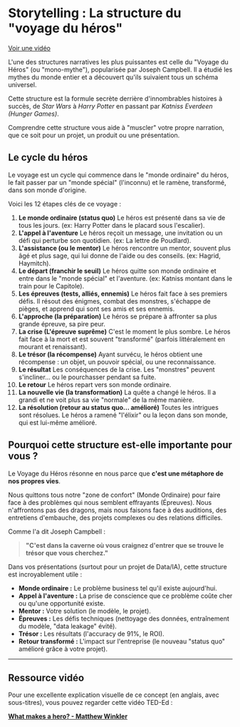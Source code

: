 # Storytelling : La structure du "voyage du héros"

[Voir une vidéo](https://www.youtube.com/watch?v=Hhk4N9A0oCA&list=PLAO2ui_9t-UQiTCLs2yiQO2m9_oq-ItWQ&index=13)

L'une des structures narratives les plus puissantes est celle du "Voyage du Héros" (ou "mono-mythe"), popularisée par Joseph Campbell. Il a étudié les mythes du monde entier et a découvert qu'ils suivaient tous un schéma universel.

Cette structure est la formule secrète derrière d'innombrables histoires à succès, de *Star Wars* à *Harry Potter* en passant par *Katniss Everdeen (Hunger Games)*.

Comprendre cette structure vous aide à "muscler" votre propre narration, que ce soit pour un projet, un produit ou une présentation.

## Le cycle du héros

Le voyage est un cycle qui commence dans le "monde ordinaire" du héros, le fait passer par un "monde spécial" (l'inconnu) et le ramène, transformé, dans son monde d'origine.

Voici les 12 étapes clés de ce voyage :

1.  **Le monde ordinaire (status quo)**
    Le héros est présenté dans sa vie de tous les jours. (ex: Harry Potter dans le placard sous l'escalier).
2.  **L'appel à l'aventure**
    Le héros reçoit un message, une invitation ou un défi qui perturbe son quotidien. (ex: La lettre de Poudlard).
3.  **L'assistance (ou le mentor)**
    Le héros rencontre un mentor, souvent plus âgé et plus sage, qui lui donne de l'aide ou des conseils. (ex: Hagrid, Haymitch).
4.  **Le départ (franchir le seuil)**
    Le héros quitte son monde ordinaire et entre dans le "monde spécial" et l'aventure. (ex: Katniss montant dans le train pour le Capitole).
5.  **Les épreuves (tests, alliés, ennemis)**
    Le héros fait face à ses premiers défis. Il résout des énigmes, combat des monstres, s'échappe de pièges, et apprend qui sont ses amis et ses ennemis.
6.  **L'approche (la préparation)**
    Le héros se prépare à affronter sa plus grande épreuve, sa pire peur.
7.  **La crise (L'épreuve suprême)**
    C'est le moment le plus sombre. Le héros fait face à la mort et est souvent "transformé" (parfois littéralement en mourant et renaissant).
8.  **Le trésor (la récompense)**
    Ayant survécu, le héros obtient une récompense : un objet, un pouvoir spécial, ou une reconnaissance.
9.  **Le résultat**
    Les conséquences de la crise. Les "monstres" peuvent s'incliner... ou le pourchasser pendant sa fuite.
10. **Le retour**
    Le héros repart vers son monde ordinaire.
11. **La nouvelle vie (la transformation)**
    La quête a changé le héros. Il a grandi et ne voit plus sa vie "normale" de la même manière.
12. **La résolution (retour au status quo... amélioré)**
    Toutes les intrigues sont résolues. Le héros a ramené "l'élixir" ou la leçon dans son monde, qui est lui-même amélioré.

## Pourquoi cette structure est-elle importante pour vous ?

Le Voyage du Héros résonne en nous parce que **c'est une métaphore de nos propres vies**.

Nous quittons tous notre "zone de confort" (Monde Ordinaire) pour faire face à des problèmes qui nous semblent effrayants (Épreuves). Nous n'affrontons pas des dragons, mais nous faisons face à des auditions, des entretiens d'embauche, des projets complexes ou des relations difficiles.

Comme l'a dit Joseph Campbell :

> **"C'est dans la caverne où vous craignez d'entrer que se trouve le trésor que vous cherchez."**

Dans vos présentations (surtout pour un projet de Data/IA), cette structure est incroyablement utile :

* **Monde ordinaire :** Le problème business tel qu'il existe aujourd'hui.
* **Appel à l'aventure :** La prise de conscience que ce problème coûte cher ou qu'une opportunité existe.
* **Mentor :** Votre solution (le modèle, le projet).
* **Épreuves :** Les défis techniques (nettoyage des données, entraînement du modèle, "data leakage" évité).
* **Trésor :** Les résultats (l'accuracy de 91%, le ROI).
* **Retour transformé :** L'impact sur l'entreprise (le nouveau "status quo" amélioré grâce à votre projet).

---

## Ressource vidéo

Pour une excellente explication visuelle de ce concept (en anglais, avec sous-titres), vous pouvez regarder cette vidéo TED-Ed :

**[What makes a hero? - Matthew Winkler](https://youtu.be/Hhk4N9A0oCA?si=jULVUH2cjZJ1O1Dy)**